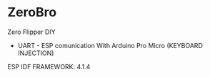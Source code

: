 # ZeroBro
Zero Flipper DIY

* UART - ESP comunication With Arduino Pro Micro (KEYBOARD INJECTION)

ESP IDF FRAMEWORK: 4.1.4
